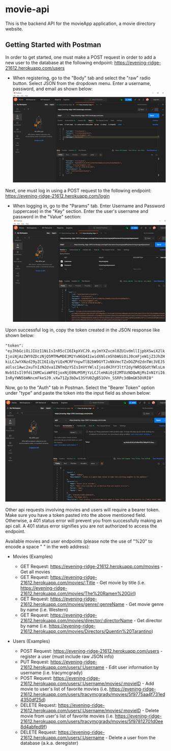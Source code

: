 # movie-api
This is the backend API for the movieApp application, a movie directory website.

## Getting Started with Postman
In order to get started, one must make a POST request in order to add a new user to the database at the following endpoint: https://evening-ridge-21612.herokuapp.com/users
- When registering, go to the "Body" tab and select the "raw" radio button. Select JSON from the dropdown menu. Enter a username, password, and email as shown below:
![Register Snip](/public/snip1_register.PNG)

Next, one must log in using a POST request to the following endpoint: https://evening-ridge-21612.herokuapp.com/login
- When logging in, go to the "Params" tab. Enter Username and Password (uppercase) in the "Key" section. Enter the user's username and password in the "Value" section: 
![Login Snip](/public/snip2_login.PNG)

Upon successful log in, copy the token created in the JSON response like shown below:

`"token": "eyJhbGciOiJIUzI1NiIsInR5cCI6IkpXVCJ9.eyJmYXZvcml0ZU1vdmllIjpbXSwiX2lkIjoiNjAzZWY0ZDczNjQ5MTMwMDE3M2YxNGQ4IiwidXNlcm5hbWUiOiJ0cmFjeW1jZ3JhZHkiLCJwYXNzd29yZCI6IiQyYiQxMCRFYnpwTlB2bW9GYTJxNkVmcTZxOGZPd2dnTWc3VEJ5aUlsc1Awc2xuTnIzN2dva1ZNTmQzYSIsImVtYWlsIjoidHJhY3ltY2dyYWR5QGdtYWlsLmNvbSIsIl9fdiI6MCwiaWF0IjoxNjE0NzM5MjYzLCJleHAiOjE2MTUzNDQwNjMsInN1YiI6InRyYWN5bWNncmFkeSJ9.vXw71Zp3bDw13SYU0ZgB51OVn_SSRPc3dBmGK5OVRI0" `

Now, go to the "Auth" tab in Postman.  Select the "Bearer Token" option under "type" and paste the token into the input field as shown below: 

![Token Snip](/public/snip3_bearerToken.PNG)

Other api requests involving movies and users will require a bearer token. Make sure you have a token pasted into the above mentioned field. Otherwise, a 401 status error will prevent you from successfully making an api call.  A 401 status error signifies you are not authorized to access the endpoint.

Available movies and user endpoints (please note the use of "%20" to encode a space " " in the web address):

- Movies (Examples)
  - GET Request: https://evening-ridge-21612.herokuapp.com/movies - Get all movies
  - GET Request: https://evening-ridge-21612.herokuapp.com/movies/:Title - Get movie by title 
  (i.e. https://evening-ridge-21612.herokuapp.com/movies/The%20Ramen%20Girl)
  - GET Request: https://evening-ridge-21612.herokuapp.com/movies/genre/:genreName - Get movie genre by name (i.e. Western)
  - GET Request: https://evening-ridge-21612.herokuapp.com/movies/director/:directorName - Get director by name 
  (i.e. https://evening-ridge-21612.herokuapp.com/movies/Directors/Quentin%20Tarantino)

- Users (Examples)
  - POST Request: https://evening-ridge-21612.herokuapp.com/users - register a user (must include raw JSON info)
  - PUT Request: https://evening-ridge-21612.herokuapp.com/users/:Username - Edit user information by username (i.e. tracymcgrady)
  - POST Request: https://evening-ridge-21612.herokuapp.com/users/:Username/movies/:movieID - Add movie to user's list of favorite movies 
  (i.e. https://evening-ridge-21612.herokuapp.com/users/tracymcgrady/movies/5f9775aa4f731ed4350df25d)
  - DELETE Request: https://evening-ridge-21612.herokuapp.com/users/:Username/movies/:movieID - Delete movie from user's list of favorite movies
  (i.e. https://evening-ridge-21612.herokuapp.com/users/tracymcgrady/movies/5f97812701d0ee8d4abfed9f)
  - DELETE Request: https://evening-ridge-21612.herokuapp.com/users/:Username - Delete a user from the database (a.k.a. deregister)
